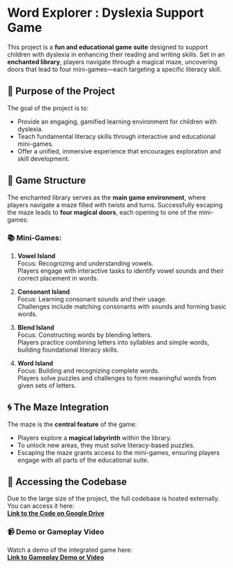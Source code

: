 # Word Explorer : Dyslexia Support Game

This project is a **fun and educational game suite** designed to support children with dyslexia in enhancing their reading and writing skills. Set in an **enchanted library**, players navigate through a magical maze, uncovering doors that lead to four mini-games—each targeting a specific literacy skill.

## 🎯 Purpose of the Project

The goal of the project is to:
- Provide an engaging, gamified learning environment for children with dyslexia.
- Teach fundamental literacy skills through interactive and educational mini-games.
- Offer a unified, immersive experience that encourages exploration and skill development.

## 🧩 Game Structure

The enchanted library serves as the **main game environment**, where players navigate a maze filled with twists and turns. Successfully escaping the maze leads to **four magical doors**, each opening to one of the mini-games:

### 📚 Mini-Games:
1. **Vowel Island**  
   Focus: Recognizing and understanding vowels.  
   Players engage with interactive tasks to identify vowel sounds and their correct placement in words.

2. **Consonant Island**  
   Focus: Learning consonant sounds and their usage.  
   Challenges include matching consonants with sounds and forming basic words.

3. **Blend Island**  
   Focus: Constructing words by blending letters.  
   Players practice combining letters into syllables and simple words, building foundational literacy skills.

4. **Word Island**  
   Focus: Building and recognizing complete words.  
   Players solve puzzles and challenges to form meaningful words from given sets of letters.

## 🌀 The Maze Integration

The maze is the **central feature** of the game:
- Players explore a **magical labyrinth** within the library.
- To unlock new areas, they must solve literacy-based puzzles.
- Escaping the maze grants access to the mini-games, ensuring players engage with all parts of the educational suite.

## 💾 Accessing the Codebase

Due to the large size of the project, the full codebase is hosted externally.  
You can access it here:  
[**Link to the Code on Google Drive**](https://drive.google.com/file/d/16Kpq6EnEGpAXEqI0W8MGgT8O6C86T9kP/edit)

### 📹 Demo or Gameplay Video

Watch a demo of the integrated game here:  
[**Link to Gameplay Demo or Video**](https://vimeo.com/1030366828?share=copy)

